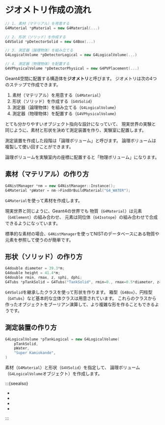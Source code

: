 # ジオメトリ作成の流れ

```cpp
// 1. 素材（マテリアル）を用意する
G4Material *pMaterial = new G4Material(...)

// 2. 形状（ソリッド）を作成する
G4VSolid *pDetectorSolid = new G4Box(...)

// 3. 測定器（論理物体）を組み立てる
G4LogicalVolume *pDetectorLogical = new G4LogicalVolume(...)

// 4. 測定器（物理物体）を配置する
G4VPhysicalVolume *pDetectorPhysical = new G4PVPlacement(...)
```

Geant4空間に配置する構造体を**ジオメトリ**と呼びます。
ジオメトリは次の4つのステップで作成できます。

1. 素材（マテリアル）を用意する（``G4Material``）
2. 形状（ソリッド）を作成する（``G4VSolid``）
3. 測定器（論理物体）を組み立てる（``G4LogicalVolume``）
4. 測定器（物理物体）を配置する（``G4VPhysicalVolume``）

とても分かりやすいオブジェクト指向な設計になっていて、
現実世界の実験と同じように、素材と形状を決めて測定装置を作り、実験室に配置します。

測定装置を作成した段階は「論理ボリューム」と呼びます。
論理ボリュームは複製して使い回すことができます。

論理ボリュームを実験室内の座標に配置すると「物理ボリューム」になります。

## 素材（マテリアル）の作り方

```cpp
G4NistManager *nm = new G4NistManager::Instance();
G4Material *pWater = nm->FindOrBuildMaterial("G4_WATER");
```

``G4Material``を使って素材を作成します。

現実世界と同じように、Geant4の世界でも
物質（``G4Material``）は元素（``G4Element``）の組み合わせ、
元素は同位体（``G4Isotope``）の組み合わせで合成できるようになっています。

標準的な素材の場合、``G4NistManager``を使ってNISTのデータベースにある物質や元素を参照して使うのが簡単です。

## 形状（ソリッド）の作り方

```cpp
G4double diameter = 39.3*m;
G4double height = 41.4*m;
G4double rmin, rmax, z, sphi, dphi;
G4Tubs *pTankSolid = G4Tubs("TankSolid", rmin=0., rmax=0.5*diameter, z=0.5*height, sphi=0.*deg, dphi=360.*deg);
```

``G4VSolid``を継承したクラスを使って形状を作ります。
箱型（``G4Box``）、円柱型（``G4Tubs``）など基本的な立体クラスは用意されています。
これらのクラスから作ったオブジェクトをブーリアン演算して、より複雑な形を作ることもできるようです。

## 測定装置の作り方

```cpp
G4LogicalVolume *pTankLogical = new G4LogicalVolume(
    pTankSolid,
    pWater,
    "Super Kamiokande",
)
```

素材（``G4Material``）と形状（``G4VSolid``）を指定して、
論理ボリューム（``G4LogicalVolume``オブジェクト）を作成します。

:::{seealso}

- [](./geant4-nistmanager.md)
- [](./geant4-pvplacement.md)
- [](./geant4-pvreplica.md)
- [](./geant4-world.md)

:::
